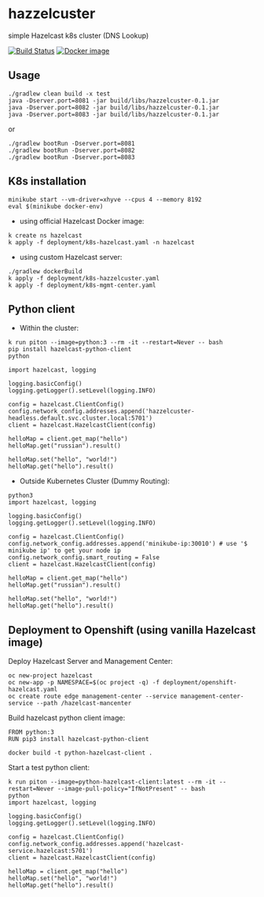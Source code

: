 # hazzelcuster
simple Hazelcast k8s cluster (DNS Lookup)

[![Build Status](https://travis-ci.org/maslick/hazzelcuster.svg?branch=master)](https://travis-ci.org/maslick/hazzelcuster)
[![Docker image](https://shields.beevelop.com/docker/image/image-size/maslick/hazzelcuster/latest.svg?style=flat-square)](https://cloud.docker.com/u/maslick/repository/docker/maslick/hazzelcuster)

## Usage
```
./gradlew clean build -x test
java -Dserver.port=8081 -jar build/libs/hazzelcuster-0.1.jar
java -Dserver.port=8082 -jar build/libs/hazzelcuster-0.1.jar
java -Dserver.port=8083 -jar build/libs/hazzelcuster-0.1.jar
```

or 
```
./gradlew bootRun -Dserver.port=8081
./gradlew bootRun -Dserver.port=8082
./gradlew bootRun -Dserver.port=8083
```

## K8s installation
```
minikube start --vm-driver=xhyve --cpus 4 --memory 8192
eval $(minikube docker-env)
```

* using official Hazelcast Docker image:
```
k create ns hazelcast
k apply -f deployment/k8s-hazelcast.yaml -n hazelcast
```

* using custom Hazelcast server:
```
./gradlew dockerBuild
k apply -f deployment/k8s-hazzelcuster.yaml
k apply -f deployment/k8s-mgmt-center.yaml
```
## Python client
* Within the cluster:
```
k run piton --image=python:3 --rm -it --restart=Never -- bash
pip install hazelcast-python-client
python
```

```
import hazelcast, logging

logging.basicConfig()
logging.getLogger().setLevel(logging.INFO)

config = hazelcast.ClientConfig()
config.network_config.addresses.append('hazzelcuster-headless.default.svc.cluster.local:5701')
client = hazelcast.HazelcastClient(config)

helloMap = client.get_map("hello")
helloMap.get("russian").result()

helloMap.set("hello", "world!")
helloMap.get("hello").result()
```
* Outside Kubernetes Cluster (Dummy Routing):
```
python3
import hazelcast, logging

logging.basicConfig()
logging.getLogger().setLevel(logging.INFO)

config = hazelcast.ClientConfig()
config.network_config.addresses.append('minikube-ip:30010') # use '$ minikube ip' to get your node ip
config.network_config.smart_routing = False
client = hazelcast.HazelcastClient(config)

helloMap = client.get_map("hello")
helloMap.get("russian").result()

helloMap.set("hello", "world!")
helloMap.get("hello").result()
```

## Deployment to Openshift (using vanilla Hazelcast image)
Deploy Hazelcast Server and Management Center:
```
oc new-project hazelcast
oc new-app -p NAMESPACE=$(oc project -q) -f deployment/openshift-hazelcast.yaml
oc create route edge management-center --service management-center-service --path /hazelcast-mancenter
```

Build hazelcast python client image:
```
FROM python:3
RUN pip3 install hazelcast-python-client
```

```
docker build -t python-hazelcast-client .
```

Start a test python client:
```
k run piton --image=python-hazelcast-client:latest --rm -it --restart=Never --image-pull-policy="IfNotPresent" -- bash
python
import hazelcast, logging

logging.basicConfig()
logging.getLogger().setLevel(logging.INFO)

config = hazelcast.ClientConfig()
config.network_config.addresses.append('hazelcast-service.hazelcast:5701')
client = hazelcast.HazelcastClient(config)

helloMap = client.get_map("hello")
helloMap.set("hello", "world!")
helloMap.get("hello").result()
```
